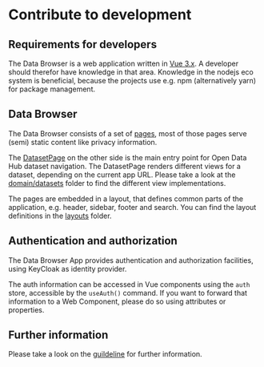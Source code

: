 # Contribute to development

## Requirements for developers

The Data Browser is a web application written in [Vue 3.x](https://vuejs.org/). A developer should therefor have knowledge in that area. Knowledge in the nodejs eco system is beneficial, because the projects use e.g. npm (alternatively yarn) for package management.

## Data Browser

The Data Browser consists of a set of [pages](../databrowser/pages), most of those pages serve (semi) static content like privacy information.

The [DatasetPage](../databrowser/src/pages/DatasetPage.vue) on the other side is the main entry point for Open Data Hub dataset navigation. The DatasetPage renders different views for a dataset, depending on the current app URL. Please take a look at the [domain/datasets](../databrowser/src/domain/datasets/) folder to find the different view implementations.

The pages are embedded in a layout, that defines common parts of the application, e.g. header, sidebar, footer and search. You can find the layout definitions in the [layouts](../databrowser/src/layouts) folder.

## Authentication and authorization

The Data Browser App provides authentication and authorization facilities, using KeyCloak as identity provider.

The auth information can be accessed in Vue components using the `auth` store, accessible by the `useAuth()` command. If you want to forward that information to a Web Component, please do so using attributes or properties.

## Further information

Please take a look on the [guildeline](../databrowser/guideline.md) for further information.
